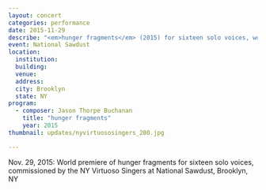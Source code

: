 ```yaml
---
layout: concert
categories: performance
date: 2015-11-29
describe: "<em>hunger fragments</em> (2015) for sixteen solo voices, world premiere. NY Virtuoso Singers."
event: National Sawdust
location:
  institution:
  building:
  venue:
  address:
  city: Brooklyn
  state: NY
program:
  - composer: Jason Thorpe Buchanan
    title: "hunger fragments"
    year: 2015
thumbnail: updates/nyvirtuososingers_280.jpg

---
```


Nov. 29, 2015: World premiere of hunger fragments for sixteen solo voices, commissioned by the NY Virtuoso Singers at National Sawdust, Brooklyn, NY
